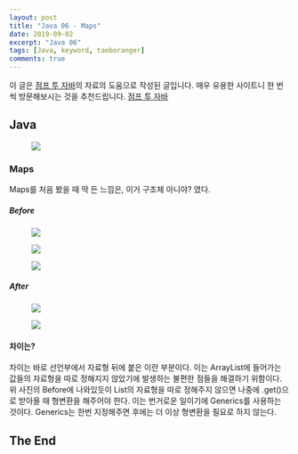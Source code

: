 ```yaml
---
layout: post
title: "Java 06 - Maps"
date: 2019-09-02
excerpt: "Java 06"
tags: [Java, keyword, taeboranger]
comments: true
---
```


이 글은 [점프 투 자바](https://wikidocs.net/book/31)의 자료의 도움으로 작성된 글입니다. 매우 유용한 사이트니 한 번씩 방문해보시는 것을 추천드립니다. [점프 투 자바](https://wikidocs.net/book/31)

## Java

<figure>
    <img src="https://images.velog.io/post-images/lockstom/7229f590-7fc8-11e9-bc69-63b1b898b1df/Java%EC%82%AC%EC%A7%84.jpg">
</figure>

### Maps

Maps를 처음 봤을 때 딱 든 느낌은, 이거 구조체 아니야? 였다.

##### Before

<figure>
    <img src = "https://user-images.githubusercontent.com/51315771/64085898-31f9da80-cd70-11e9-8485-2e2f6bb17b21.JPG">
</figure>

<figure>
    <img src = "https://user-images.githubusercontent.com/51315771/64085774-9bc5b480-cd6f-11e9-986d-4ec640cb0bf8.JPG">
</figure>

<figure>
    <img src = "https://user-images.githubusercontent.com/51315771/64085773-9b2d1e00-cd6f-11e9-8ade-d57719b6ee75.JPG">
</figure>

##### After

<figure>
    <img src = "https://user-images.githubusercontent.com/51315771/64085900-31f9da80-cd70-11e9-8194-1795b9876f24.JPG">
</figure>

<figure>
    <img src = "https://user-images.githubusercontent.com/51315771/64085901-31f9da80-cd70-11e9-8815-c05354b0f400.JPG">
</figure>

#### 차이는?
차이는 바로 선언부에서 자료형 뒤에 붙은 <String>이란 부분이다. 이는 ArrayList에 들어가는 값들의 자료형을 따로 정해지지 않았기에 발생하는 불편한 점들을 해결하기 위함이다. 위 사진의 Before에 나와있듯이 List의 자료형을 따로 정해주지 않으면 나중에 .get()으로 받아올 때 형변환을 해주어야 한다. 이는 번거로운 일이기에 Generics를 사용하는 것이다. Generics는 한번 지정해주면 후에는 더 이상 형변환을 필요로 하지 않는다.

## The End
